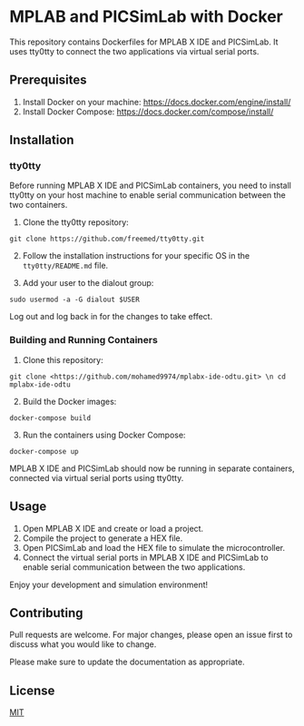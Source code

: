 # MPLAB and PICSimLab with Docker

This repository contains Dockerfiles for MPLAB X IDE and PICSimLab. It uses tty0tty to connect the two applications via virtual serial ports.

## Prerequisites

1. Install Docker on your machine: https://docs.docker.com/engine/install/
2. Install Docker Compose: https://docs.docker.com/compose/install/

## Installation

### tty0tty

Before running MPLAB X IDE and PICSimLab containers, you need to install tty0tty on your host machine to enable serial communication between the two containers.

1. Clone the tty0tty repository:

```git clone https://github.com/freemed/tty0tty.git```

2. Follow the installation instructions for your specific OS in the `tty0tty/README.md` file.

3. Add your user to the dialout group:

```sudo usermod -a -G dialout $USER```


Log out and log back in for the changes to take effect.

### Building and Running Containers

1. Clone this repository:

```git clone <https://github.com/mohamed9974/mplabx-ide-odtu.git> \n cd mplabx-ide-odtu```

2. Build the Docker images:

```docker-compose build```

3. Run the containers using Docker Compose:

```docker-compose up```

MPLAB X IDE and PICSimLab should now be running in separate containers, connected via virtual serial ports using tty0tty.

## Usage

1. Open MPLAB X IDE and create or load a project.
2. Compile the project to generate a HEX file.
3. Open PICSimLab and load the HEX file to simulate the microcontroller.
4. Connect the virtual serial ports in MPLAB X IDE and PICSimLab to enable serial communication between the two applications.

Enjoy your development and simulation environment!

## Contributing

Pull requests are welcome. For major changes, please open an issue first to discuss what you would like to change.

Please make sure to update the documentation as appropriate.

## License

[MIT](https://choosealicense.com/licenses/mit/)
